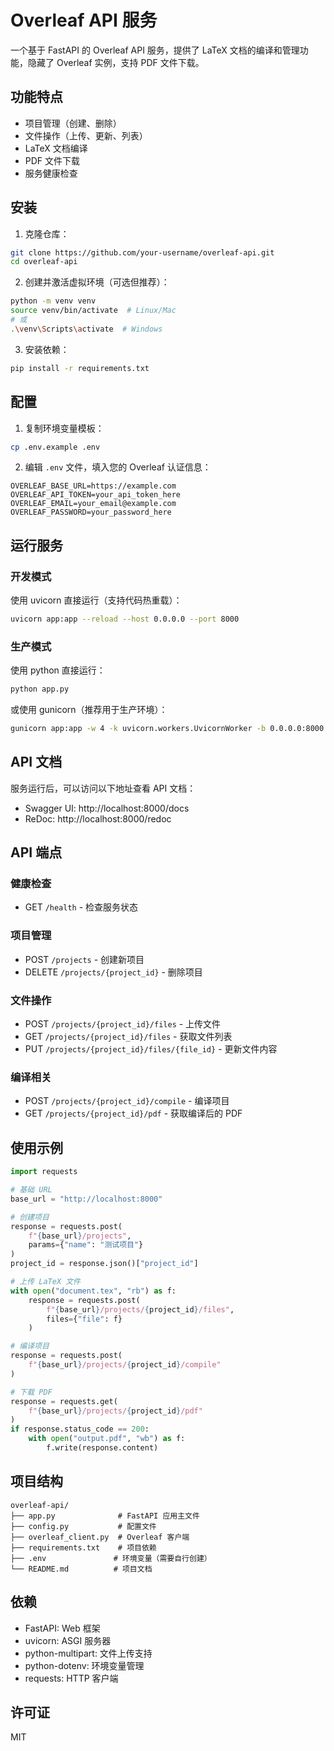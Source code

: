 # Overleaf API 服务

一个基于 FastAPI 的 Overleaf API 服务，提供了 LaTeX 文档的编译和管理功能，隐藏了 Overleaf 实例，支持 PDF 文件下载。

## 功能特点

- 项目管理（创建、删除）
- 文件操作（上传、更新、列表）
- LaTeX 文档编译
- PDF 文件下载
- 服务健康检查

## 安装

1. 克隆仓库：
```bash
git clone https://github.com/your-username/overleaf-api.git
cd overleaf-api
```

2. 创建并激活虚拟环境（可选但推荐）：
```bash
python -m venv venv
source venv/bin/activate  # Linux/Mac
# 或
.\venv\Scripts\activate  # Windows
```

3. 安装依赖：
```bash
pip install -r requirements.txt
```

## 配置

1. 复制环境变量模板：
```bash
cp .env.example .env
```

2. 编辑 `.env` 文件，填入您的 Overleaf 认证信息：
```env
OVERLEAF_BASE_URL=https://example.com
OVERLEAF_API_TOKEN=your_api_token_here
OVERLEAF_EMAIL=your_email@example.com
OVERLEAF_PASSWORD=your_password_here
```

## 运行服务

### 开发模式

使用 uvicorn 直接运行（支持代码热重载）：
```bash
uvicorn app:app --reload --host 0.0.0.0 --port 8000
```

### 生产模式

使用 python 直接运行：
```bash
python app.py
```

或使用 gunicorn（推荐用于生产环境）：
```bash
gunicorn app:app -w 4 -k uvicorn.workers.UvicornWorker -b 0.0.0.0:8000
```

## API 文档

服务运行后，可以访问以下地址查看 API 文档：

- Swagger UI: http://localhost:8000/docs
- ReDoc: http://localhost:8000/redoc

## API 端点

### 健康检查
- GET `/health` - 检查服务状态

### 项目管理
- POST `/projects` - 创建新项目
- DELETE `/projects/{project_id}` - 删除项目

### 文件操作
- POST `/projects/{project_id}/files` - 上传文件
- GET `/projects/{project_id}/files` - 获取文件列表
- PUT `/projects/{project_id}/files/{file_id}` - 更新文件内容

### 编译相关
- POST `/projects/{project_id}/compile` - 编译项目
- GET `/projects/{project_id}/pdf` - 获取编译后的 PDF

## 使用示例

```python
import requests

# 基础 URL
base_url = "http://localhost:8000"

# 创建项目
response = requests.post(
    f"{base_url}/projects",
    params={"name": "测试项目"}
)
project_id = response.json()["project_id"]

# 上传 LaTeX 文件
with open("document.tex", "rb") as f:
    response = requests.post(
        f"{base_url}/projects/{project_id}/files",
        files={"file": f}
    )

# 编译项目
response = requests.post(
    f"{base_url}/projects/{project_id}/compile"
)

# 下载 PDF
response = requests.get(
    f"{base_url}/projects/{project_id}/pdf"
)
if response.status_code == 200:
    with open("output.pdf", "wb") as f:
        f.write(response.content)
```

## 项目结构

```
overleaf-api/
├── app.py              # FastAPI 应用主文件
├── config.py           # 配置文件
├── overleaf_client.py  # Overleaf 客户端
├── requirements.txt    # 项目依赖
├── .env               # 环境变量（需要自行创建）
└── README.md          # 项目文档
```

## 依赖

- FastAPI: Web 框架
- uvicorn: ASGI 服务器
- python-multipart: 文件上传支持
- python-dotenv: 环境变量管理
- requests: HTTP 客户端

## 许可证

MIT
